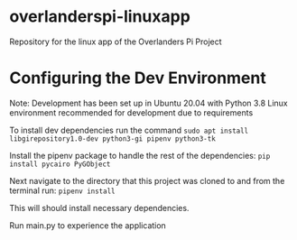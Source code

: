 # overlanderspi-linuxapp
Repository for the linux app of the Overlanders Pi Project

# Configuring the Dev Environment
Note: Development has been set up in Ubuntu 20.04 with Python 3.8
Linux environment recommended for development due to requirements

To install dev dependencies run the command 
`sudo apt install libgirepository1.0-dev python3-gi pipenv python3-tk`

Install the pipenv package to handle the rest of the dependencies:
`pip install pycairo PyGObject`

Next navigate to the directory that this project was cloned to and from the terminal run:
`pipenv install`

This will should install necessary dependencies.

Run main.py to experience the application
